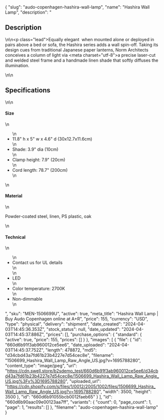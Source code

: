 {
  "slug": "audo-copenhagen-hashira-wall-lamp",
  "name": "Hashira Wall Lamp",
  "description": "<h2>Description</h2>\n<!-- split -->\n<p class=\"lead\">Equally elegant  when mounted alone or deployed in pairs above a bed or sofa, the Hashira series adds a wall spin-off. Taking its design cues from traditional Japanese paper lanterns, Norm Architects conceives a column of light via <meta charset=\"utf-8\">a precise laser-cut and welded steel frame and a handmade linen shade that softly diffuses the illumination.</p>\n<!-- split -->\n<h2>Specifications</h2>\n<!-- split -->\n<h4>Size</h4>\n<ul>\n<li>11.8\" h x 5\" w x 4.6\" d (30x12.7x11.6cm)</li>\n<li>Shade: 3.9\" dia (10cm)</li>\n<li>Clamp height: 7.9\" (20cm)</li>\n<li>Cord length: 78.7\" (200cm)</li>\n</ul>\n<h4>Material</h4>\n<p>Powder-coated steel, linen, PS plastic, oak</p>\n<h4>Technical</h4>\n<ul>\n<li>Contact us for UL details<br>\n</li>\n<li>LED</li>\n<li>Color temperature: 2700K</li>\n<li>Non-dimmable</li>\n</ul>",
  "sku": "MEN-1506699U",
  "active": true,
  "meta_title": "Hashira Wall Lamp | Buy Audo Copenhagen online at A+R",
  "price": 155,
  "currency": "USD",
  "type": "physical",
  "delivery": "shipment",
  "date_created": "2024-04-03T14:45:36.353Z",
  "stock_status": null,
  "date_updated": "2024-04-03T14:45:37.886Z",
  "prices": [],
  "purchase_options": {
    "standard": {
      "active": true,
      "price": 155,
      "prices": []
    }
  },
  "images": [
    {
      "file": {
        "id": "660d6b91f3ab960012ce5ee6",
        "date_uploaded": "2024-04-03T14:45:37.752Z",
        "length": 478872,
        "md5": "d34cbd43a7fd61b23b4227e7d54cec8e",
        "filename": "1506699_Hashira_Wall_Lamp_Raw_Angle_US.jpg?v=1695788280",
        "content_type": "image/jpeg",
        "url": "https://cdn.swell.store/b2sdemo_test/660d6b91f3ab960012ce5ee6/d34cbd43a7fd61b23b4227e7d54cec8e/1506699_Hashira_Wall_Lamp_Raw_Angle_US.jpg%3Fv%3D1695788280",
        "uploaded_url": "https://cdn.shopify.com/s/files/1/0012/2005/1002/files/1506699_Hashira_Wall_Lamp_Raw_Angle_US.jpg?v=1695788280",
        "width": 3500,
        "height": 3500
      },
      "id": "660d6b91055bcb0012faeb65"
    }
  ],
  "id": "660d6b90aac09e00123aa7ff",
  "variants": {
    "count": 0,
    "page_count": 1,
    "page": 1,
    "results": []
  },
  "filename": "audo-copenhagen-hashira-wall-lamp"
}